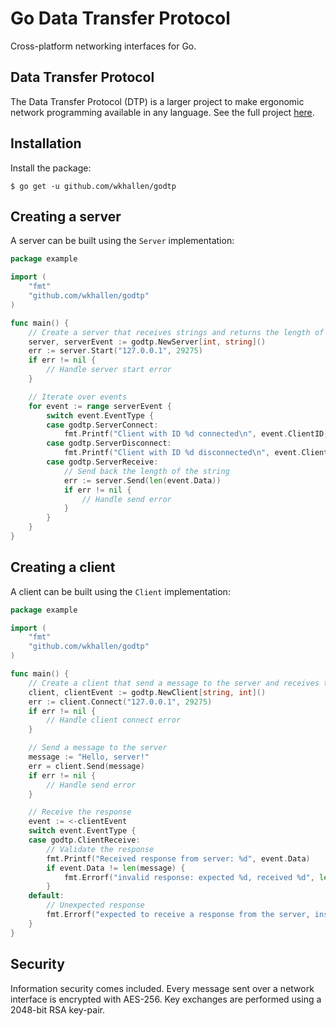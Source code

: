 # Go Data Transfer Protocol

Cross-platform networking interfaces for Go.

## Data Transfer Protocol

The Data Transfer Protocol (DTP) is a larger project to make ergonomic network programming available in any language.
See the full project [here](https://wkhallen.com/dtp/).

## Installation

Install the package:

```console
$ go get -u github.com/wkhallen/godtp
```

## Creating a server

A server can be built using the `Server` implementation:

```go
package example

import (
	"fmt"
	"github.com/wkhallen/godtp"
)

func main() {
	// Create a server that receives strings and returns the length of each string
	server, serverEvent := godtp.NewServer[int, string]()
	err := server.Start("127.0.0.1", 29275)
	if err != nil {
		// Handle server start error
	}

	// Iterate over events
	for event := range serverEvent {
		switch event.EventType {
		case godtp.ServerConnect:
			fmt.Printf("Client with ID %d connected\n", event.ClientID)
		case godtp.ServerDisconnect:
			fmt.Printf("Client with ID %d disconnected\n", event.ClientID)
		case godtp.ServerReceive:
			// Send back the length of the string
			err := server.Send(len(event.Data))
			if err != nil {
				// Handle send error
			}
		}
	}
}
```

## Creating a client

A client can be built using the `Client` implementation:

```go
package example

import (
	"fmt"
	"github.com/wkhallen/godtp"
)

func main() {
	// Create a client that send a message to the server and receives the length of the message
	client, clientEvent := godtp.NewClient[string, int]()
	err := client.Connect("127.0.0.1", 29275)
	if err != nil {
		// Handle client connect error
	}

	// Send a message to the server
	message := "Hello, server!"
	err = client.Send(message)
	if err != nil {
		// Handle send error
	}

	// Receive the response
	event := <-clientEvent
	switch event.EventType {
	case godtp.ClientReceive:
		// Validate the response
		fmt.Printf("Received response from server: %d", event.Data)
		if event.Data != len(message) {
			fmt.Errorf("invalid response: expected %d, received %d", len(message), event.Data)
		}
	default:
		// Unexpected response
		fmt.Errorf("expected to receive a response from the server, instead got %#v\n", event)
	}
}
```

## Security

Information security comes included. Every message sent over a network interface is encrypted with AES-256. Key
exchanges are performed using a 2048-bit RSA key-pair.
